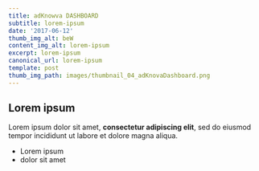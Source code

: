 ```yaml
---
title: adKnowva DASHBOARD
subtitle: lorem-ipsum
date: '2017-06-12'
thumb_img_alt: beW
content_img_alt: lorem-ipsum
excerpt: lorem-ipsum
canonical_url: lorem-ipsum
template: post
thumb_img_path: images/thumbnail_04_adKnovaDashboard.png
---
```

## Lorem ipsum

Lorem ipsum dolor sit amet, **consectetur adipiscing elit**, sed do eiusmod tempor incididunt ut labore et dolore magna aliqua.

- Lorem ipsum
- dolor sit amet